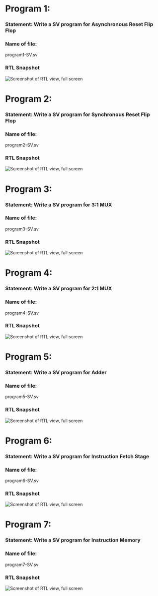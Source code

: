 # Program 1: 
### Statement: Write a SV program for Asynchronous Reset Flip Flop

### Name of file:
program1-SV.sv

### RTL Snapshot
![Screenshot of RTL view, full screen](<program1.png>)

# Program 2: 
### Statement: Write a SV program for Synchronous Reset Flip Flop

### Name of file:
program2-SV.sv

### RTL Snapshot
![Screenshot of RTL view, full screen](<program2.png>)

# Program 3: 
### Statement: Write a SV program for 3:1 MUX

### Name of file:
program3-SV.sv

### RTL Snapshot
![Screenshot of RTL view, full screen](<program3.png>)

# Program 4: 
### Statement: Write a SV program for 2:1 MUX

### Name of file:
program4-SV.sv

### RTL Snapshot
![Screenshot of RTL view, full screen](<program4.png>)


# Program 5: 
### Statement: Write a SV program for Adder

### Name of file:
program5-SV.sv

### RTL Snapshot
![Screenshot of RTL view, full screen](<program5.png>)


# Program 6: 
### Statement: Write a SV program for Instruction Fetch Stage

### Name of file:
program6-SV.sv

### RTL Snapshot
![Screenshot of RTL view, full screen](<program6.png>)


# Program 7: 
### Statement: Write a SV program for Instruction Memory

### Name of file:
program7-SV.sv

### RTL Snapshot
![Screenshot of RTL view, full screen](<program7.png>)
